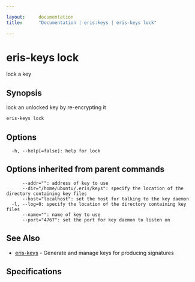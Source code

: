 ```yaml
---

layout:     documentation
title:      "Documentation | eris:keys | eris-keys lock"

---
```


# eris-keys lock

lock a key

## Synopsis

lock an unlocked key by re-encrypting it

```bash
eris-keys lock
```

## Options

```
  -h, --help[=false]: help for lock
```

## Options inherited from parent commands

```
      --addr="": address of key to use
      --dir="/home/ubuntu/.eris/keys": specify the location of the directory containing key files
      --host="localhost": set the host for talking to the key daemon
  -l, --log=0: specify the location of the directory containing key files
      --name="": name of key to use
      --port="4767": set the port for key daemon to listen on
```

## See Also

* [eris-keys](https://docs.erisindustries.com/documentation/eris-keys/0.12.0-rc2/eris-keys/)	 - Generate and manage keys for producing signatures

## Specifications


